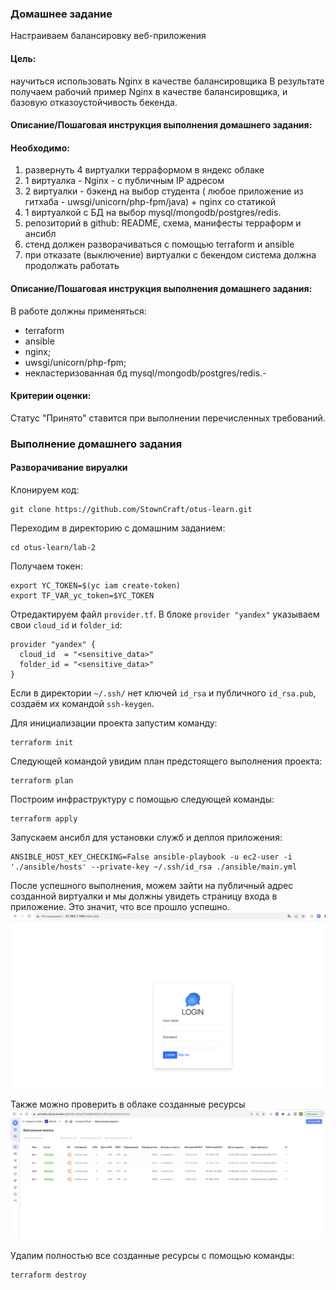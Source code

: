 ### Домашнее задание
Настраиваем балансировку веб-приложения

#### Цель:
научиться использовать Nginx в качестве балансировщика
В результате получаем рабочий пример Nginx в качестве балансировщика, и базовую отказоустойчивость бекенда.

#### Описание/Пошаговая инструкция выполнения домашнего задания:
#### Необходимо:
1. развернуть 4 виртуалки терраформом в яндекс облаке
1. 1 виртуалка - Nginx - с публичным IP адресом
1. 2 виртуалки - бэкенд на выбор студента ( любое приложение из гитхаба - uwsgi/unicorn/php-fpm/java) + nginx со статикой
1. 1 виртуалкой с БД на выбор mysql/mongodb/postgres/redis.
1. репозиторий в github: README, схема, манифесты терраформ и ансибл
1. стенд должен разворачиваться с помощью terraform и ansible
1. при отказате (выключение) виртуалки с бекендом система должна продолжать работать

#### Описание/Пошаговая инструкция выполнения домашнего задания:
В работе должны применяться:

- terraform
- ansible
- nginx;
- uwsgi/unicorn/php-fpm;
- некластеризованная бд mysql/mongodb/postgres/redis.-

#### Критерии оценки:
Статус "Принято" ставится при выполнении перечисленных требований.

### Выполнение домашнего задания

#### Разворачивание вируалки
Клонируем код:
```
git clone https://github.com/StownCraft/otus-learn.git
```
Переходим в директорию с домашним заданием:
```
cd otus-learn/lab-2
```
Получаем токен:
```
export YC_TOKEN=$(yc iam create-token)
export TF_VAR_yc_token=$YC_TOKEN
```
Отредактируем файл `provider.tf`. В блоке `provider "yandex"` указываем свои `cloud_id` и `folder_id`:
```
provider "yandex" {
  cloud_id  = "<sensitive_data>"
  folder_id = "<sensitive_data>"
}
```
Если в директории `~/.ssh/` нет ключей `id_rsa` и публичного `id_rsa.pub`, создаём их командой `ssh-keygen`.

Для инициализации проекта запустим команду:
```
terraform init
```
Следующей командой увидим план предстоящего выполнения проекта:
```
terraform plan

```
Построим инфраструктуру с помощью следующей команды:
```
terraform apply
```

Запускаем ансибл для установки служб и деплоя приложения:
```
ANSIBLE_HOST_KEY_CHECKING=False ansible-playbook -u ec2-user -i './ansible/hosts' --private-key ~/.ssh/id_rsa ./ansible/main.yml
```

После успешного выполнения, можем зайти на публичный адрес созданной виртуалки и мы должны увидеть страницу входа в приложение. Это значит, что все прошло успешно.
<img src="screens/1.png" alt="1.png" />

Также можно проверить в облаке созданные ресурсы
<img src="screens/2.png" alt="2.png" />

Удалим полностью все созданные ресурсы с помощью команды:
```
terraform destroy
```